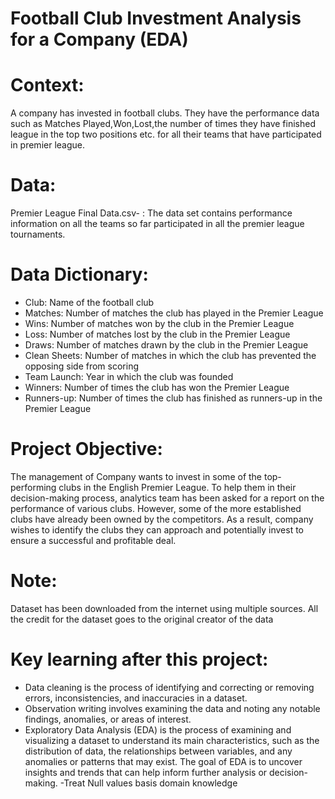 # Football Club Investment Analysis for a Company (EDA)

# Context:
A company has invested in football clubs. They have the performance data such as Matches Played,Won,Lost,the number of times they have finished league in the top two positions etc. for all their teams that have participated in premier league.

# Data: 
Premier League Final Data.csv- : The data set contains performance information on all the teams so far participated in all the premier league tournaments.

# Data Dictionary:

- Club: Name of the football club
- Matches: Number of matches the club has played in the Premier League
- Wins: Number of matches won by the club in the Premier League
- Loss: Number of matches lost by the club in the Premier League
- Draws: Number of matches drawn by the club in the Premier League
- Clean Sheets: Number of matches in which the club has prevented the opposing side from scoring
- Team Launch: Year in which the club was founded
- Winners: Number of times the club has won the Premier League
- Runners-up: Number of times the club has finished as runners-up in the Premier League

# Project Objective:
The management of Company wants to invest in some of the top-performing clubs in the English Premier League. To help them in their decision-making process, analytics team has been asked for a report on the performance of various clubs. However, some of the more established clubs have already been owned by the competitors. As a result, company wishes to identify the clubs they can approach and potentially invest to ensure a successful and profitable deal.

# Note:
Dataset has been downloaded from the internet using multiple sources. All the credit for the dataset goes to the original creator of the data

# Key learning after this project:
- Data cleaning is the process of identifying and correcting or removing errors, inconsistencies, and inaccuracies in a dataset.
- Observation writing involves examining the data and noting any notable findings, anomalies, or areas of interest.
- Exploratory Data Analysis (EDA) is the process of examining and visualizing a dataset to understand its main characteristics, such as the distribution of data, the relationships between variables, and any anomalies or patterns that may exist. The goal of EDA is to uncover insights and trends that can help inform further analysis or decision-making.
-Treat Null values basis domain knowledge

